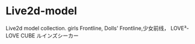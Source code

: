 # Live2d-model
Live2d model collection. 
girls Frontline, Dolls' Frontline,少女前线，
LOVE³-LOVE CUBE
ルインズシーカー
